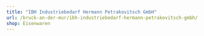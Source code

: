 ```yaml
---
title: "IBH Industriebedarf Hermann Petrakovitsch GmbH"
url: /bruck-an-der-mur/ibh-industriebedarf-hermann-petrakovitsch-gmbh/
shop: Eisenwaren
---
```

